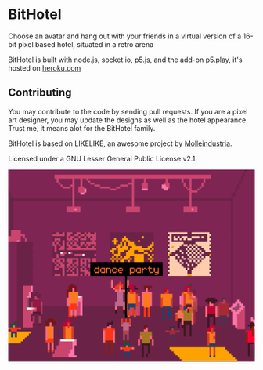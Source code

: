 # BitHotel

Choose an avatar and hang out with your friends in a virtual version of a 16-bit pixel based hotel, situated in a retro arena

BitHotel is built with node.js, socket.io, [p5.js](https://p5js.org/), and the add-on [p5.play](https://molleindustria.github.io/p5.play/), it's hosted on [heroku.com](https://heroku.com/)  

## Contributing
You may contribute to the code by sending pull requests. If you are a pixel art designer, you may update the designs as well as the hotel appearance. Trust me, it means alot for the BitHotel family.

BitHotel is based on LIKELIKE, an awesome project by [Molleindustria](http://molleindustria.org/). 

Licensed under a GNU Lesser General Public License v2.1.

![](promo.gif)
